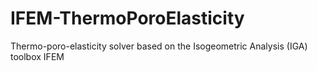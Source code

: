 # IFEM-ThermoPoroElasticity
Thermo-poro-elasticity solver based on the Isogeometric Analysis (IGA) toolbox IFEM
